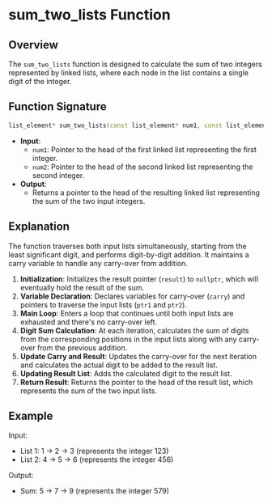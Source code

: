 
# sum_two_lists Function

## Overview

The `sum_two_lists` function is designed to calculate the sum of two integers represented by linked lists, where each node in the list contains a single digit of the integer.

## Function Signature

```cpp
list_element* sum_two_lists(const list_element* num1, const list_element* num2);
```

- **Input**:
    - `num1`: Pointer to the head of the first linked list representing the first integer.
    - `num2`: Pointer to the head of the second linked list representing the second integer.
- **Output**:
    - Returns a pointer to the head of the resulting linked list representing the sum of the two input integers.

## Explanation

The function traverses both input lists simultaneously, starting from the least significant digit, and performs digit-by-digit addition. It maintains a carry variable to handle any carry-over from addition.

1. **Initialization**: Initializes the result pointer (`result`) to `nullptr`, which will eventually hold the result of the sum.
2. **Variable Declaration**: Declares variables for carry-over (`carry`) and pointers to traverse the input lists (`ptr1` and `ptr2`).
3. **Main Loop**: Enters a loop that continues until both input lists are exhausted and there's no carry-over left.
4. **Digit Sum Calculation**: At each iteration, calculates the sum of digits from the corresponding positions in the input lists along with any carry-over from the previous addition.
5. **Update Carry and Result**: Updates the carry-over for the next iteration and calculates the actual digit to be added to the result list.
6. **Updating Result List**: Adds the calculated digit to the result list.
7. **Return Result**: Returns the pointer to the head of the result list, which represents the sum of the two input lists.

## Example

Input:
- List 1: 1 -> 2 -> 3 (represents the integer 123)
- List 2: 4 -> 5 -> 6 (represents the integer 456)

Output:
- Sum: 5 -> 7 -> 9 (represents the integer 579)